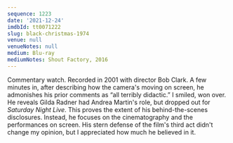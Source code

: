 ```yaml
---
sequence: 1223
date: '2021-12-24'
imdbId: tt0071222
slug: black-christmas-1974
venue: null
venueNotes: null
medium: Blu-ray
mediumNotes: Shout Factory, 2016
---
```



Commentary watch. Recorded in 2001 with director Bob Clark. A few minutes in, after describing how the camera's moving on screen, he admonishes his prior comments as “all terribly didactic.” I smiled, won over. He reveals Gilda Radner had Andrea Martin's role, but dropped out for _Saturday Night Live_. This proves the extent of his behind-the-scenes disclosures. Instead, he focuses on the cinematography and the performances on screen. His stern defense of the film's third act didn't change my opinion, but I appreciated how much he believed in it.
